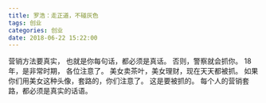 ```yaml
---
title: 罗浩：走正道，不碰灰色
tags: 创业
categories: 创业
date: 2018-06-22 15:22:00
---
```


营销方法要真实，
也就是你每句话，都必须是真话。
否则，警察就会抓你。
18年，是非常时期，
各位注意了。
美女卖茶叶，美女理财，现在天天都被抓。
如果你们用美女这种头像，套路的，你们注意了。
这是要被抓的。
每个人的营销套路，都必须是真实的话语。